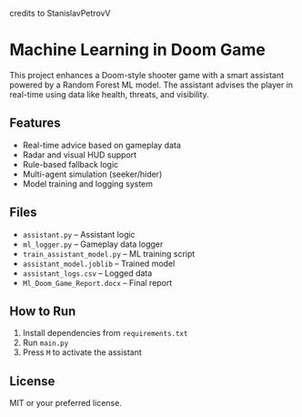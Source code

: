 credits to StanislavPetrovV

# Machine Learning in Doom Game

This project enhances a Doom-style shooter game with a smart assistant powered by a Random Forest ML model. The assistant advises the player in real-time using data like health, threats, and visibility.

## Features
- Real-time advice based on gameplay data
- Radar and visual HUD support
- Rule-based fallback logic
- Multi-agent simulation (seeker/hider)
- Model training and logging system

## Files
- `assistant.py` – Assistant logic
- `ml_logger.py` – Gameplay data logger
- `train_assistant_model.py` – ML training script
- `assistant_model.joblib` – Trained model
- `assistant_logs.csv` – Logged data
- `Ml_Doom_Game_Report.docx` – Final report

## How to Run
1. Install dependencies from `requirements.txt`
2. Run `main.py`
3. Press `M` to activate the assistant

## License
MIT or your preferred license.
